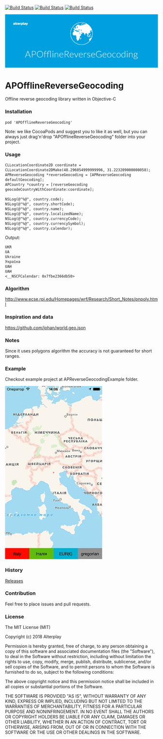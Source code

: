 [![Build Status](https://travis-ci.org/Alterplay/APOfflineReverseGeocoding.svg?branch=master)](https://travis-ci.org/Alterplay/APOfflineReverseGeocoding) [![Build Status](https://img.shields.io/badge/version-0.0.2-cacaca.svg)](https://github.com/Alterplay/APOfflineReverseGeocoding) [![Build Status](https://img.shields.io/badge/platform-ios%2Fosx-blue.svg)](https://github.com/Alterplay/APOfflineReverseGeocoding)

![teaser](/Screenshots/git-teaser-08.png)

# APOfflineReverseGeocoding
Offline reverse geocoding library written in Objective-C

### Installation

```
pod 'APOfflineReverseGeocoding'
```
Note: we like CocoaPods and suggest you to like it as well, but you can always just drag'n'drop "APOfflineReverseGeocoding" folder into your project.

### Usage
```objc
CLLocationCoordinate2D coordinate = CLLocationCoordinate2DMake(48.296054999999996, 31.223209000000058);
APReverseGeocoding *reverseGeocoding = [APReverseGeocoding defaultGeocoding];
APCountry *country = [reverseGeocoding geocodeCountryWithCoordinate:coordinate];

NSLog(@"%@", country.code);
NSLog(@"%@", country.shortCode);
NSLog(@"%@", country.name);
NSLog(@"%@", country.localizedName);
NSLog(@"%@", country.currencyCode);
NSLog(@"%@", country.currencySymbol);
NSLog(@"%@", country.calendar);
```
Output:
```
UKR
UA
Ukraine
Україна
UAH
UAH
<__NSCFCalendar: 0x7fbe2366db50>
```
### Algorithm

http://www.ecse.rpi.edu/Homepages/wrf/Research/Short_Notes/pnpoly.html

### Inspiration and data

https://github.com/johan/world.geo.json

### Notes

Since it uses polygons algorithm the accuracy is not guaranteed for short ranges.

### Example 

Checkout example project at APReverseGeocodingExample folder.

![image](/Screenshots/3.png)

### History

[Releases](https://github.com/Alterplay/APOfflineReverseGeocoding/releases)

### Contribution

Feel free to place issues and pull requests.

### License
The MIT License (MIT)

Copyright (c) 2018 Alterplay

Permission is hereby granted, free of charge, to any person obtaining a copy
of this software and associated documentation files (the "Software"), to deal
in the Software without restriction, including without limitation the rights
to use, copy, modify, merge, publish, distribute, sublicense, and/or sell
copies of the Software, and to permit persons to whom the Software is
furnished to do so, subject to the following conditions:

The above copyright notice and this permission notice shall be included in all
copies or substantial portions of the Software.

THE SOFTWARE IS PROVIDED "AS IS", WITHOUT WARRANTY OF ANY KIND, EXPRESS OR
IMPLIED, INCLUDING BUT NOT LIMITED TO THE WARRANTIES OF MERCHANTABILITY,
FITNESS FOR A PARTICULAR PURPOSE AND NONINFRINGEMENT. IN NO EVENT SHALL THE
AUTHORS OR COPYRIGHT HOLDERS BE LIABLE FOR ANY CLAIM, DAMAGES OR OTHER
LIABILITY, WHETHER IN AN ACTION OF CONTRACT, TORT OR OTHERWISE, ARISING FROM,
OUT OF OR IN CONNECTION WITH THE SOFTWARE OR THE USE OR OTHER DEALINGS IN THE
SOFTWARE.
